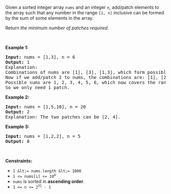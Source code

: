 Given a sorted integer array `` nums `` and an integer `` n ``, add/patch elements to the array such that any number in the range `` [1, n] `` inclusive can be formed by the sum of some elements in the array.

Return _the minimum number of patches required_.

&nbsp;

__Example 1:__

<pre>
<strong>Input:</strong> nums = [1,3], n = 6
<strong>Output:</strong> 1
Explanation:
Combinations of nums are [1], [3], [1,3], which form possible sums of: 1, 3, 4.
Now if we add/patch 2 to nums, the combinations are: [1], [2], [3], [1,3], [2,3], [1,2,3].
Possible sums are 1, 2, 3, 4, 5, 6, which now covers the range [1, 6].
So we only need 1 patch.
</pre>

__Example 2:__

<pre>
<strong>Input:</strong> nums = [1,5,10], n = 20
<strong>Output:</strong> 2
Explanation: The two patches can be [2, 4].
</pre>

__Example 3:__

<pre>
<strong>Input:</strong> nums = [1,2,2], n = 5
<strong>Output:</strong> 0
</pre>

&nbsp;

__Constraints:__

*   `` 1 &lt;= nums.length &lt;= 1000 ``
*   <code>1 &lt;= nums[i] &lt;= 10<sup>4</sup></code>
*   `` nums `` is sorted in __ascending order__.
*   <code>1 &lt;= n &lt;= 2<sup>31</sup> - 1</code>